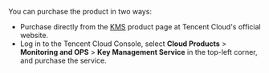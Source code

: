 You can purchase the product in two ways:
- Purchase directly from the [KMS](https://cloud.tencent.com/product/kms) product page at Tencent Cloud's official website.
- Log in to the Tencent Cloud Console, select **Cloud Products** > **Monitoring and OPS** > **Key Management Service** in the top-left corner, and purchase the service.
